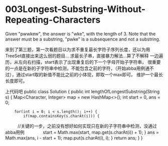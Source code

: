 # 003Longest-Substring-Without-Repeating-Characters
Given "pwwkew", the answer is "wke", with the length of 3. 
Note that the answer must be a substring, "pwke" is a subsequence and not a substring.

来到了第三题，第一次看题目以为求不重复最长字符子序列长度，还以为用TreeSet直接出来这么弱的题目...
求最长子串，直接暴力解法...算了不解释
一边遍历，从左向右扫描，start表示了出现重复后的下一个字母开始子字符串，
很重要的一点是在新的子字符串中检测，不能包含之前的字符，（开始abba用例通不过），通过start取的新值不能比之前的小体现，即取一个max即可。
维护一个最长长度即可。

上代码吧
public class Solution {
    public int lengthOfLongestSubstring(String s) {
        Map<Character, Integer> map = new HashMap<>();
        int start = 0, ans = 0;
        
        for(int i = 0; i < s.length(); i++) {
            if(map.containsKey(s.charAt(i))) {
            //关键的一步，之前没有想好如何实现只在新的子字符串中检测，没通过abba用例
                start = Math.max(start, map.get(s.charAt(i)) + 1);
            }
            ans = Math.max(ans, i - start + 1);
            map.put(s.charAt(i), i);
        }
        return ans;
    }
}
